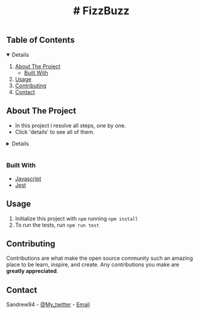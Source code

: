 <br />
<p align="center">

  <h1 align="center"># FizzBuzz</h1>

<!-- TABLE OF CONTENTS -->
<summary>
<h2 style="display: inline-block">Table of Contents</h2></summary>
<details open="open">  
  <ol>
    <li>
      <a href="#about-the-project">About The Project</a>
      <ul>
        <li><a href="#built-with">Built With</a></li>
      </ul>
    </li>
    <li><a href="#usage">Usage</a></li>
    <li><a href="#contributing">Contributing</a></li>
    <li><a href="#contact">Contact</a></li>
  </ol>
</details>

<!-- ABOUT THE PROJECT -->

## About The Project

- In this project i resolve all steps, one by one.
- Click 'details' to see all of them.

<details close>

### Step 1

Write a program that returns array of numbers from 1 to 100, while multiples of three return "Fizz" instead of the number, multiples of five return "Buzz". Multiples of both three and five return "FizzBuzz".

### Step 2

Add a way to change range, instead of printing numbers from 1 to 100. Examples: numbers from 1 to 20, from 15 to 50.

### Step 3

Add rules for 7 and 11: 7 returns "Foo", 11 returns "Boo" and multiples of both return "FooBoo".

### Step 4

Add new rule for numbers smaller than 16 which return "Small" and a rule for numbers bigger than 95 which return "Big".

### Step 5

Add ability to change rules for initial requirement, instead of "Fizz" (multiples of 3) return "Buzz", and instead of "Buzz" (multiples of 5) return "Fizz"

### Step 6

Add new rule for "multiples of 3 and 5" return "FTW", and for "multiples of 3 or 5" return "GG"

</details>

<br>

### Built With

- [Javascript](https://developer.mozilla.org/it/docs/Web/JavaScript)
- [Jest](https://jestjs.io/)

## Usage

1. Initialize this project with `npm` running `npm install`
2. To run the tests, run `npm run test`

<!-- CONTRIBUTING -->

## Contributing

Contributions are what make the open source community such an amazing place to be learn, inspire, and create. Any contributions you make are **greatly appreciated**.

<!-- CONTACT -->

## Contact

Sandrew94 - [@My_twitter](https://twitter.com/AndreaSanti15) - [Email](santi_andrea@hotmail.it)
